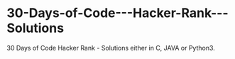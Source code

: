 # 30-Days-of-Code---Hacker-Rank---Solutions
30 Days of Code Hacker Rank - Solutions either in C, JAVA or Python3.
